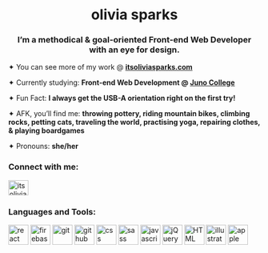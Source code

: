 <h1 align="center">olivia sparks</h1>
<h3 align="center">I’m a methodical & goal-oriented Front-end Web Developer with an eye for design.</h3>

✦ You can see more of my work @ <a href="https://itsoliviasparks.com">**itsoliviasparks.com**</a>

✦ Currently studying: **Front-end Web Development @ <a href="https://junocollege.com">Juno College</a>**

✦ Fun Fact: **I always get the USB-A orientation right on the first try!**

✦ AFK, you’ll find me: **throwing pottery, riding mountain bikes, climbing rocks, petting cats, traveling the world, practising yoga, repairing clothes, & playing boardgames**

✦ Pronouns: **she/her**

<h3 align="left">Connect with me:</h3>
<p align="left">
<a href="https://linkedin.com/in/itsoliviasparks"><img align="center" src="https://raw.githubusercontent.com/rahuldkjain/github-profile-readme-generator/master/src/images/icons/Social/linked-in-alt.svg" alt="itsoliviasparks" height="30" width="40"/></a>
 
</p>

<h3 align="left">Languages and Tools:</h3>
<p align="left">
<img src="https://cdn.jsdelivr.net/gh/devicons/devicon/icons/react/react-original-wordmark.svg" alt="react" height="40" width="40"/>
<img src="https://cdn.jsdelivr.net/gh/devicons/devicon/icons/firebase/firebase-plain-wordmark.svg" alt="firebase" height="40" width="40"/>
<img src="https://cdn.jsdelivr.net/gh/devicons/devicon/icons/git/git-plain-wordmark.svg" alt="git" height="40" width="40"/>
<img src="https://cdn.jsdelivr.net/gh/devicons/devicon/icons/github/github-original-wordmark.svg" alt="github" height="40" width="40"/>
<img src="https://cdn.jsdelivr.net/gh/devicons/devicon/icons/css3/css3-plain-wordmark.svg" alt="css" height="40" width="40"/>
<img src="https://cdn.jsdelivr.net/gh/devicons/devicon/icons/sass/sass-original.svg" alt="sass" height="40" width="40"/>
<img src="https://cdn.jsdelivr.net/gh/devicons/devicon/icons/javascript/javascript-plain.svg" alt="javascript" height="40" width="40"/>
<img src="https://cdn.jsdelivr.net/gh/devicons/devicon/icons/jquery/jquery-plain-wordmark.svg" alt="jQuery" height="40" width="40"/>
<img src="https://cdn.jsdelivr.net/gh/devicons/devicon/icons/html5/html5-plain-wordmark.svg" alt="HTML" height="40" width="40"/>
<img src="https://cdn.jsdelivr.net/gh/devicons/devicon/icons/illustrator/illustrator-line.svg" alt="illustrator" height="40" width="40"/>
<img src="https://cdn.jsdelivr.net/gh/devicons/devicon/icons/apple/apple-original.svg" alt="apple" height="40" width="40"/>
 </p>
